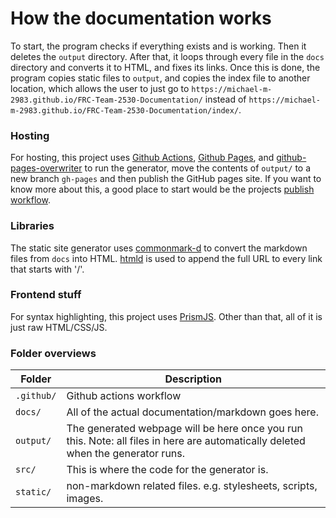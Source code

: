 # How the documentation works

To start, the program checks if everything exists and is working. Then it deletes the `output` directory. After that, it loops through every file in the `docs` directory and converts it to HTML, and fixes its links. Once this is done, the program copies static files to `output`, and copies the index file to another location, which allows the user to just go to `https://michael-m-2983.github.io/FRC-Team-2530-Documentation/` instead of `https://michael-m-2983.github.io/FRC-Team-2530-Documentation/index/`.

### Hosting
For hosting, this project uses [Github Actions](https://github.com/features/actions), [Github Pages](https://pages.github.com/), and [github-pages-overwriter](https://github.com/rayluo/github-pages-overwriter) to run the generator, move the contents of `output/` to a new branch `gh-pages` and then publish the GitHub pages site. If you want to know more about this, a good place to start would be the projects [publish workflow](https://github.com/michael-m-2983/FRC-Team-2530-Documentation/blob/master/.github/workflows/publish.yml).

### Libraries
The static site generator uses [commonmark-d](https://code.dlang.org/packages/commonmark-d) to convert the markdown files from `docs` into HTML. [htmld](https://code.dlang.org/packages/htmld) is used to append the full URL to every link that starts with '/'.

### Frontend stuff
For syntax highlighting, this project uses [PrismJS](https://prismjs.com/). Other than that, all of it is just raw HTML/CSS/JS.

### Folder overviews
| Folder | Description |
| ------ | ----------- |
| `.github/` | Github actions workflow |
| `docs/` | All of the actual documentation/markdown goes here. |
| `output/` | The generated webpage will be here once you run this. Note: all files in here are automatically deleted when the generator runs. |
| `src/` | This is where the code for the generator is. |
| `static/` | non-markdown related files. e.g. stylesheets, scripts, images. |